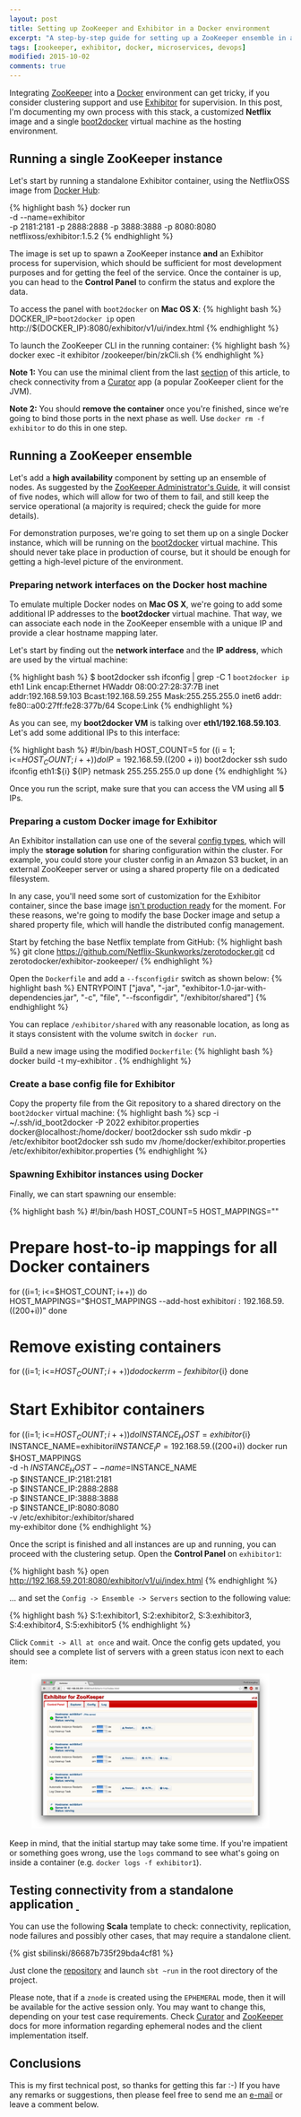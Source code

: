 ```yaml
---
layout: post
title: Setting up ZooKeeper and Exhibitor in a Docker environment
excerpt: "A step-by-step guide for setting up a ZooKeeper ensemble in a Docker environment, using Exhibitor for supervision."
tags: [zookeeper, exhibitor, docker, microservices, devops]
modified: 2015-10-02
comments: true
---
```


Integrating [ZooKeeper](https://zookeeper.apache.org) into a [Docker](https://www.docker.com/) environment can get tricky, if you consider clustering support and use [Exhibitor](https://github.com/Netflix/exhibitor) for supervision. In this post, I'm documenting my own process with this stack, a customized **Netflix** image and a single [boot2docker](https://github.com/boot2docker/boot2docker) virtual machine as the hosting environment.

## Running a single ZooKeeper instance

Let's start by running a standalone Exhibitor container, using the NetflixOSS image from [Docker Hub](https://hub.docker.com/r/netflixoss/exhibitor/):

{% highlight bash %}
docker run \
  -d --name=exhibitor \
  -p 2181:2181 -p 2888:2888 -p 3888:3888 -p 8080:8080 \
  netflixoss/exhibitor:1.5.2
{% endhighlight %}

The image is set up to spawn a ZooKeeper instance **and** an Exhibitor process for supervision, which should be sufficient for most development purposes and for getting the feel of the service. Once the container is up, you can head to the **Control Panel** to confirm the status and explore the data.

To access the panel with `boot2docker` on **Mac OS X**:
{% highlight bash %}
DOCKER_IP=`boot2docker ip`
open http://${DOCKER_IP}:8080/exhibitor/v1/ui/index.html
{% endhighlight %}

To launch the ZooKeeper CLI in the running container:
{% highlight bash %}
docker exec -it exhibitor /zookeeper/bin/zkCli.sh
{% endhighlight %}

**Note 1:** You can use the minimal client from the last [section](#testing-connectivity) of this article, to check connectivity from a [Curator](http://curator.apache.org/) app (a popular ZooKeeper client for the JVM).

**Note 2:** You should **remove the container** once you're finished, since we're going to bind those ports in the next phase as well. Use `docker rm -f exhibitor` to do this in one step.

## Running a ZooKeeper ensemble

Let's add a **high availability** component by setting up an ensemble of nodes. As suggested by the [ZooKeeper Administrator's Guide](http://zookeeper.apache.org/doc/r3.4.6/zookeeperAdmin.html#sc_zkMulitServerSetup), it will consist of five nodes, which will allow for two of them to fail, and still keep the service operational (a majority is required; check the guide for more details).

For demonstration purposes, we're going to set them up on a single Docker instance, which will be running on the [boot2docker](http://boot2docker.io/) virtual machine. This should never take place in production of course, but it should be enough for getting a high-level picture of the environment.

### Preparing network interfaces on the Docker host machine

To emulate multiple Docker nodes on **Mac OS X**, we're going to add some additional IP addresses to the **boot2docker** virtual machine. That way, we can associate each node in the ZooKeeper ensemble with a unique IP and provide a clear hostname mapping later.

Let's start by finding out the **network interface** and the **IP address**, which are used by the virtual machine:

{% highlight bash %}
$ boot2docker ssh ifconfig | grep -C 1 `boot2docker ip`
eth1      Link encap:Ethernet  HWaddr 08:00:27:28:37:7B
          inet addr:192.168.59.103  Bcast:192.168.59.255  Mask:255.255.255.0
          inet6 addr: fe80::a00:27ff:fe28:377b/64 Scope:Link
{% endhighlight %}

As you can see, my **boot2docker VM** is talking over **eth1/192.168.59.103**. Let's add some additional IPs to this interface:

{% highlight bash %}
#!/bin/bash
HOST_COUNT=5
for ((i = 1; i<=$HOST_COUNT; i++)) do
  IP=192.168.59.$((200 + i))
  boot2docker ssh sudo ifconfig eth1:${i} ${IP} netmask 255.255.255.0 up
done
{% endhighlight %}

Once you run the script, make sure that you can access the VM using all **5** IPs.

### Preparing a custom Docker image for Exhibitor

An Exhibitor installation can use one of the several [config types](https://github.com/Netflix/exhibitor/wiki/Running-Exhibitor), which will imply the **storage solution** for sharing configuration within the cluster. For example, you could store your cluster config in an Amazon S3 bucket, in an external ZooKeeper server or using a shared property file on a dedicated filesystem.

In any case, you'll need some sort of customization for the Exhibitor container, since the base image [isn't production ready](https://github.com/Netflix-Skunkworks/zerotodocker/wiki/Not-Production) for the moment. For these reasons, we're going to modify the base Docker image and setup a shared property file, which will handle the distributed config management.

Start by fetching the base Netflix template from GitHub:
{% highlight bash %}
git clone https://github.com/Netflix-Skunkworks/zerotodocker.git
cd zerotodocker/exhibitor-zookeeper/
{% endhighlight %}

Open the `Dockerfile` and add a `--fsconfigdir` switch as shown below:
{% highlight bash %}
ENTRYPOINT ["java", "-jar", "exhibitor-1.0-jar-with-dependencies.jar", "-c", "file", "--fsconfigdir", "/exhibitor/shared"]
{% endhighlight %}

You can replace `/exhibitor/shared` with any reasonable location, as long as it stays consistent with the volume switch in `docker run`.

Build a new image using the modified `Dockerfile`:
{% highlight bash %}
docker build -t my-exhibitor .
{% endhighlight %}

### Create a base config file for Exhibitor

Copy the property file from the Git repository to a shared directory on the `boot2docker` virtual machine:
{% highlight bash %}
scp -i ~/.ssh/id_boot2docker -P 2022 exhibitor.properties  docker@localhost:/home/docker/
boot2docker ssh sudo mkdir -p /etc/exhibitor
boot2docker ssh sudo mv /home/docker/exhibitor.properties /etc/exhibitor/exhibitor.properties
{% endhighlight %}

### Spawning Exhibitor instances using Docker

Finally, we can start spawning our ensemble:

{% highlight bash %}
#!/bin/bash
HOST_COUNT=5
HOST_MAPPINGS=""

# Prepare host-to-ip mappings for all Docker containers
for ((i=1; i<=$HOST_COUNT; i++)) do
  HOST_MAPPINGS="$HOST_MAPPINGS --add-host exhibitor${i}:192.168.59.$((200+i))"
done

# Remove existing containers
for ((i=1; i<=$HOST_COUNT; i++)) do
  docker rm -f exhibitor${i}
done

# Start Exhibitor containers
for ((i=1; i<=$HOST_COUNT; i++)) do
  INSTANCE_HOST=exhibitor${i}
  INSTANCE_NAME=exhibitor${i}
  INSTANCE_IP=192.168.59.$((200+i))
  docker run \
         $HOST_MAPPINGS \
         -d -h $INSTANCE_HOST --name=$INSTANCE_NAME \
         -p $INSTANCE_IP:2181:2181 \
         -p $INSTANCE_IP:2888:2888 \
         -p $INSTANCE_IP:3888:3888 \
         -p $INSTANCE_IP:8080:8080 \
         -v /etc/exhibitor:/exhibitor/shared \
         my-exhibitor
done
{% endhighlight %}

Once the script is finished and all instances are up and running, you can proceed with the clustering setup. Open the **Control Panel** on `exhibitor1`:

{% highlight bash %}
open http://192.168.59.201:8080/exhibitor/v1/ui/index.html
{% endhighlight %}

... and set the `Config -> Ensemble -> Servers` section to the following value:

{% highlight bash %}
S:1:exhibitor1,
S:2:exhibitor2,
S:3:exhibitor3,
S:4:exhibitor4,
S:5:exhibitor5
{% endhighlight %}

Click `Commit -> All at once` and wait. Once the config gets updated, you should see a complete list of servers with a green status icon next to each item:

<figure>
    <a href="/images/posts/exhibitor_zookeeper_ensemble.png" title="An active ZooKeeper ensemble as seen from the Control Panel UI in Exhibitor."><img src="/images/posts/exhibitor_zookeeper_ensemble.png" alt="Exhibitor screenshot" ></a>
</figure>

Keep in mind, that the initial startup may take some time. If you're impatient or something goes wrong, use the `logs` command to see what's going on inside a container (e.g. `docker logs -f exhibitor1`).

## Testing connectivity from a standalone application <a href="#" name="testing-connectivity">&nbsp;</a>

You can use the following **Scala** template to check: connectivity, replication, node failures and possibly other cases, that may require a standalone client.

{% gist sbilinski/86687b735f29bda4cf81 %}

Just clone the [repository](https://gist.github.com/sbilinski/86687b735f29bda4cf81) and launch `sbt ~run` in the root directory of the project.

Please note, that if a `znode` is created using the `EPHEMERAL` mode, then it will be available for the active session only. You may want to change this, depending on your test case requirements. Check [Curator](http://curator.apache.org/) and [ZooKeeper](https://zookeeper.apache.org/doc/trunk/zookeeperOver.html) docs for more information regarding ephemeral nodes and the client implementation itself.

## Conclusions

This is my first technical post, so thanks for getting this far :-) If you have any remarks or suggestions, then please feel free to send me an <a href="mailto:{{ site.owner.email }}">e-mail</a> or leave a comment below.
